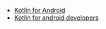 - [Kotlin for Android](http://wuxiaolong.me/2017/05/21/kotlin1/)
- [Kotlin for android developers](https://github.com/wangjiegulu/kotlin-for-android-developers-zh)

